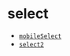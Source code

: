 # select

* [` mobileSelect `](https://github.com/onlyhom/mobileSelect.js)
* [` select2 `](https://github.com/select2/select2)